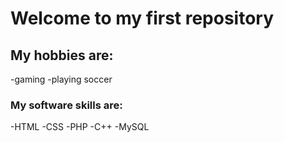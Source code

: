 # Welcome to my first repository

## My hobbies are:
-gaming
-playing soccer


### My software skills are:
-HTML
-CSS
-PHP
-C++
-MySQL

